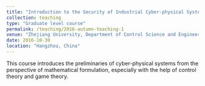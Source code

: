 ```yaml
---
title: "Introduction to the Security of Industrial Cyber-physical Systems"
collection: teaching
type: "Graduate level course"
permalink: /teaching/2016-autumn-teaching-1
venue: "Zhejiang University, Department of Control Science and Engineering"
date: 2016-10-30
location: "Hangzhou, China"
---
```


This course introduces the preliminaries of cyber-physical systems from the perspective of mathematical formulation, especially with the help of control theory and game theory.

